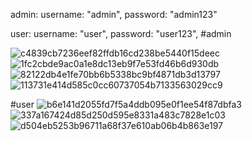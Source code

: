 admin: 
      username: "admin",
      password: "admin123"
    
 user:
      username: "user",
      password: "user123",
#admin

![c4839cb7236eef82ffdb16cd238be5440f15deec](https://github.com/niteshraj78/Bynry_services_Geoprofiler_Explorer/assets/127648056/49d4d432-bf69-44f3-92b9-2a2332bd153d)
![1fc2cbde9ac0a1e8dc13eb9f7e53fd46b6d930db](https://github.com/niteshraj78/Bynry_services_Geoprofiler_Explorer/assets/127648056/639fa4ff-158c-4fcf-a4cc-52bfc897f874)
![82122db4e1fe70bb6b5338bc9bf4871db3d13797](https://github.com/niteshraj78/Bynry_services_Geoprofiler_Explorer/assets/127648056/47346932-8959-4e2c-92ff-7ebd5dc75060)
![113731e414d585c0cc60737054b7133563029cc9](https://github.com/niteshraj78/Bynry_services_Geoprofiler_Explorer/assets/127648056/80558fb5-7625-48e4-b518-f56c3b02e3fe)

#user
![b6e141d2055fd7f5a4ddb095e0f1ee54f87dbfa3](https://github.com/niteshraj78/Bynry_services_Geoprofiler_Explorer/assets/127648056/df0f4a7a-c6e7-4b18-9135-94b4fdfed513)
![337a167424d85d250d595e8331a483c7828e1c03](https://github.com/niteshraj78/Bynry_services_Geoprofiler_Explorer/assets/127648056/01ebd46e-b752-4508-9cc1-81f970a7a719)
![d504eb5253b96711a68f37e610ab06b4b863e197](https://github.com/niteshraj78/Bynry_services_Geoprofiler_Explorer/assets/127648056/f6e24395-c8ba-48a3-ac5a-3b1efe504039)

